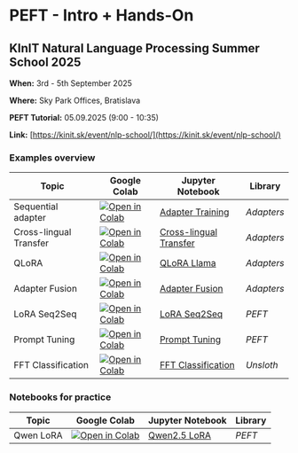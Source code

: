 # PEFT - Intro + Hands-On

## KInIT Natural Language Processing Summer School 2025

**When:** 3rd - 5th September 2025

**Where:** Sky Park Offices, Bratislava

**PEFT Tutorial:** 05.09.2025 (9:00 - 10:35)

**Link:** [https://kinit.sk/event/nlp-school/](https://kinit.sk/event/nlp-school/)

### Examples overview

| Topic | Google Colab | Jupyter Notebook | Library |
| --- | --- | --- | --- |
| Sequential adapter | [![Open in Colab](https://colab.research.google.com/assets/colab-badge.svg)](https://colab.research.google.com/github/ivanvykopal/peft-kinit-2025/blob/master/examples/adapters/01_Adapter_Training.ipynb) | [Adapter Training](https://github.com/ivanvykopal/peft-kinit-2025/blob/master/examples/adapters/01_Adapter_Training.ipynb) | _Adapters_ |
| Cross-lingual Transfer | [![Open in Colab](https://colab.research.google.com/assets/colab-badge.svg)](https://colab.research.google.com/github/ivanvykopal/peft-kinit-2025/blob/master/examples/adapters/02_Cross_Lingual_Transfer.ipynb) | [Cross-lingual Transfer](https://github.com/ivanvykopal/peft-kinit-2025/blob/master/examples/adapters/02_Cross_Lingual_Transfer.ipynb) | _Adapters_ |
| QLoRA | [![Open in Colab](https://colab.research.google.com/assets/colab-badge.svg)](https://colab.research.google.com/github/ivanvykopal/peft-kinit-2025/blob/master/examples/adapters/03_QLoRA_Llama.ipynb) | [QLoRA Llama](https://github.com/ivanvykopal/peft-kinit-2025/blob/master/examples/adapters/03_QLoRA_Llama.ipynb) | _Adapters_ |
| Adapter Fusion | [![Open in Colab](https://colab.research.google.com/assets/colab-badge.svg)](https://colab.research.google.com/github/ivanvykopal/peft-kinit-2025/blob/master/examples/adapters/04_Adapter_Fusion.ipynb) | [Adapter Fusion](https://github.com/ivanvykopal/peft-kinit-2025/blob/master/examples/adapters/04_Adapter_Fusion.ipynb) | _Adapters_ |
| LoRA Seq2Seq | [![Open in Colab](https://colab.research.google.com/assets/colab-badge.svg)](https://colab.research.google.com/github/ivanvykopal/peft-kinit-2025/blob/master/examples/peft/01_LoRA_seq2seq.ipynb) | [LoRA Seq2Seq](https://github.com/ivanvykopal/peft-kinit-2025/blob/master/examples/peft/01_LoRA_seq2seq.ipynb) | _PEFT_ |
| Prompt Tuning | [![Open in Colab](https://colab.research.google.com/assets/colab-badge.svg)](https://colab.research.google.com/github/ivanvykopal/peft-kinit-2025/blob/master/examples/peft/02_prompt_tuning.ipynb) | [Prompt Tuning](https://github.com/ivanvykopal/peft-kinit-2025/blob/master/examples/peft/02_prompt_tuning.ipynb) | _PEFT_ |
| FFT Classification | [![Open in Colab](https://colab.research.google.com/assets/colab-badge.svg)](https://colab.research.google.com/github/ivanvykopal/peft-kinit-2025/blob/master/examples/unsloth/01_classification.ipynb) | [FFT Classification](https://github.com/ivanvykopal/peft-kinit-2025/blob/master/examples/unsloth/01_classification.ipynb) | _Unsloth_ |

### Notebooks for practice

| Topic | Google Colab | Jupyter Notebook | Library |
| --- | --- | --- | --- |
| Qwen LoRA | [![Open in Colab](https://colab.research.google.com/assets/colab-badge.svg)](https://colab.research.google.com/github/ivanvykopal/peft-kinit-2025/blob/master/practice/01_peft_lora_autoregressive.ipynb) | [Qwen2.5 LoRA](https://github.com/ivanvykopal/peft-kinit-2025/blob/master/practice/01_peft_lora_autoregressive.ipynb) | _PEFT_ |
